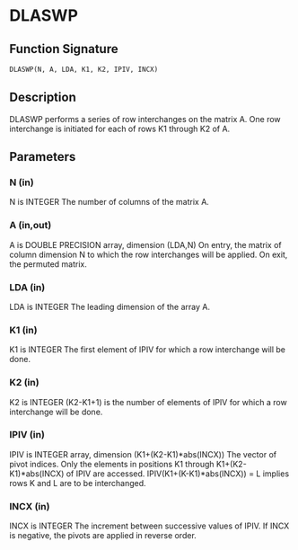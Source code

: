 # DLASWP

## Function Signature

```fortran
DLASWP(N, A, LDA, K1, K2, IPIV, INCX)
```

## Description


 DLASWP performs a series of row interchanges on the matrix A.
 One row interchange is initiated for each of rows K1 through K2 of A.

## Parameters

### N (in)

N is INTEGER The number of columns of the matrix A.

### A (in,out)

A is DOUBLE PRECISION array, dimension (LDA,N) On entry, the matrix of column dimension N to which the row interchanges will be applied. On exit, the permuted matrix.

### LDA (in)

LDA is INTEGER The leading dimension of the array A.

### K1 (in)

K1 is INTEGER The first element of IPIV for which a row interchange will be done.

### K2 (in)

K2 is INTEGER (K2-K1+1) is the number of elements of IPIV for which a row interchange will be done.

### IPIV (in)

IPIV is INTEGER array, dimension (K1+(K2-K1)*abs(INCX)) The vector of pivot indices. Only the elements in positions K1 through K1+(K2-K1)*abs(INCX) of IPIV are accessed. IPIV(K1+(K-K1)*abs(INCX)) = L implies rows K and L are to be interchanged.

### INCX (in)

INCX is INTEGER The increment between successive values of IPIV. If INCX is negative, the pivots are applied in reverse order.

